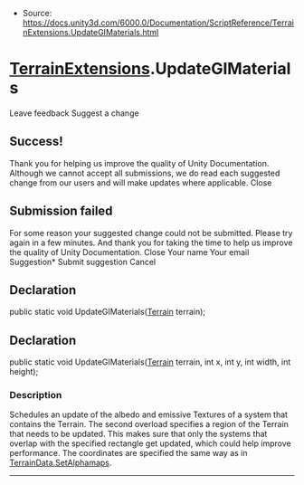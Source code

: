 * Source: https://docs.unity3d.com/6000.0/Documentation/ScriptReference/TerrainExtensions.UpdateGIMaterials.html

#  [TerrainExtensions](https://docs.unity3d.com/6000.0/Documentation/ScriptReference/TerrainExtensions.html).UpdateGIMaterials
Leave feedback
Suggest a change
## Success!
Thank you for helping us improve the quality of Unity Documentation. Although we cannot accept all submissions, we do read each suggested change from our users and will make updates where applicable.
Close
## Submission failed
For some reason your suggested change could not be submitted. Please <a>try again</a> in a few minutes. And thank you for taking the time to help us improve the quality of Unity Documentation.
Close
Your name Your email Suggestion* Submit suggestion
Cancel
## Declaration
public static void UpdateGIMaterials([Terrain](https://docs.unity3d.com/6000.0/Documentation/ScriptReference/Terrain.html) terrain); 
## Declaration
public static void UpdateGIMaterials([Terrain](https://docs.unity3d.com/6000.0/Documentation/ScriptReference/Terrain.html) terrain, int x, int y, int width, int height); 
### Description
Schedules an update of the albedo and emissive Textures of a system that contains the Terrain.
The second overload specifies a region of the Terrain that needs to be updated. This makes sure that only the systems that overlap with the specified rectangle get updated, which could help improve performance. The coordinates are specified the same way as in [TerrainData.SetAlphamaps](https://docs.unity3d.com/6000.0/Documentation/ScriptReference/TerrainData.SetAlphamaps.html).
* * *
